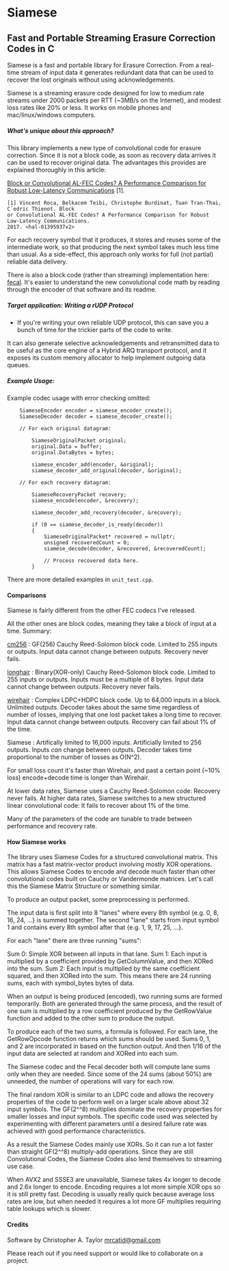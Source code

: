 # Siamese
## Fast and Portable Streaming Erasure Correction Codes in C

Siamese is a fast and portable library for Erasure Correction.
From a real-time stream of input data it generates redundant data that can be used to
recover the lost originals without using acknowledgements.

Siamese is a streaming erasure code designed for low to medium rate streams
under 2000 packets per RTT (~3MB/s on the Internet), and modest loss rates
like 20% or less.  It works on mobile phones and mac/linux/windows computers.


##### What's unique about this approach?

This library implements a new type of convolutional code for erasure correction.
Since it is not a block code, as soon as recovery data arrives it can be used to recover original data.
The advantages this provides are explained thoroughly in this article:

[Block or Convolutional AL-FEC Codes? A Performance
Comparison for Robust Low-Latency Communications](https://hal.inria.fr/hal-01395937v2/document) [1].

~~~
[1] Vincent Roca, Belkacem Teibi, Christophe Burdinat, Tuan Tran-Thai, C´edric Thienot. Block
or Convolutional AL-FEC Codes? A Performance Comparison for Robust Low-Latency Communications.
2017. <hal-01395937v2>
~~~

For each recovery symbol that it produces, it stores and reuses some of the intermediate work, so that producing the next symbol takes much less time than usual.  As a side-effect, this approach only works for full (not partial) reliable data delivery.

There is also a block code (rather than streaming) implementation here: [fecal](https://github.com/catid/fecal).  It's easier to understand the new convolutional code math by reading through the encoder of that software and its readme.


##### Target application: Writing a rUDP Protocol

* If you're writing your own reliable UDP protocol, this can save you a bunch
of time for the trickier parts of the code to write.

It can also generate selective acknowledgements and retransmitted data to be
useful as the core engine of a Hybrid ARQ transport protocol, and it exposes
its custom memory allocator to help implement outgoing data queues.


##### Example Usage:

Example codec usage with error checking omitted:

~~~
    SiameseEncoder encoder = siamese_encoder_create();
    SiameseDecoder decoder = siamese_decoder_create();

	// For each original datagram:
	
		SiameseOriginalPacket original;
		original.Data = buffer;
		original.DataBytes = bytes;

		siamese_encoder_add(encoder, &original);
		siamese_decoder_add_original(decoder, &original);

	// For each recovery datagram:

		SiameseRecoveryPacket recovery;
		siamese_encode(encoder, &recovery);

		siamese_decoder_add_recovery(decoder, &recovery);

		if (0 == siamese_decoder_is_ready(decoder))
		{
			SiameseOriginalPacket* recovered = nullptr;
			unsigned recoveredCount = 0;
			siamese_decode(decoder, &recovered, &recoveredCount);
			
			// Process recovered data here.
		}
~~~
		
There are more detailed examples in `unit_test.cpp`.


#### Comparisons

Siamese is fairly different from the other FEC codecs I've released.

All the other ones are block codes, meaning they take a block of input at a time.  Summary:

[cm256](https://github.com/catid/cm256) : GF(256) Cauchy Reed-Solomon block code.  Limited to 255 inputs or outputs.  Input data cannot change between outputs.  Recovery never fails.

[longhair](https://github.com/catid/longhair) : Binary(XOR-only) Cauchy Reed-Solomon block code.  Limited to 255 inputs or outputs.  Inputs must be a multiple of 8 bytes.  Input data cannot change between outputs.  Recovery never fails.

[wirehair](https://github.com/catid/wirehair) : Complex LDPC+HDPC block code.  Up to 64,000 inputs in a block.  Unlimited outputs.  Decoder takes about the same time regardless of number of losses, implying that one lost packet takes a long time to recover.  Input data cannot change between outputs.  Recovery can fail about 1% of the time.

Siamese : Artifically limited to 16,000 inputs.  Artificially limited to 256 outputs.  Inputs *can* change between outputs.  Decoder takes time proportional to the number of losses as O(N^2).

For small loss count it's faster than Wirehair, and past a certain point (~10% loss) encode+decode time is longer than Wirehair.

At lower data rates, Siamese uses a Cauchy Reed-Solomon code: Recovery never fails.
At higher data rates, Siamese switches to a new structured linear convolutional code: It fails to recover about 1% of the time.

Many of the parameters of the code are tunable to trade between performance and recovery rate.


#### How Siamese works

The library uses Siamese Codes for a structured convolutional matrix. This matrix has a fast matrix-vector product involving mostly XOR operations. This allows Siamese Codes to encode and decode much faster than other convolutional codes built on Cauchy or Vandermonde matrices. Let's call this the Siamese Matrix Structure or something similar.

To produce an output packet, some preprocessing is performed.

The input data is first split into 8 "lanes" where every 8th symbol {e.g. 0, 8, 16, 24, ...} is summed together. The second "lane" starts from input symbol 1 and contains every 8th symbol after that {e.g. 1, 9, 17, 25, ...}.

For each "lane" there are three running "sums":

Sum 0: Simple XOR between all inputs in that lane.
Sum 1: Each input is multiplied by a coefficient provided by GetColumnValue, and then XORed into the sum.
Sum 2: Each input is multiplied by the same coefficient squared, and then XORed into the sum.
This means there are 24 running sums, each with symbol_bytes bytes of data.

When an output is being produced (encoded), two running sums are formed temporarily. Both are generated through the same process, and the result of one sum is multiplied by a row coefficient produced by the GetRowValue function and added to the other sum to produce the output.

To produce each of the two sums, a formula is followed. For each lane, the GetRowOpcode function returns which sums should be used. Sums 0, 1, and 2 are incorporated in based on the function output. And then 1/16 of the input data are selected at random and XORed into each sum.

The Siamese codec and the Fecal decoder both will compute lane sums only when they are needed. Since some of the 24 sums (about 50%) are unneeded, the number of operations will vary for each row.

The final random XOR is similar to an LDPC code and allows the recovery properties of the code to perform well on a larger scale above about 32 input symbols. The GF(2^^8) multiplies dominate the recovery properties for smaller losses and input symbols. The specific code used was selected by experimenting with different parameters until a desired failure rate was achieved with good performance characteristics.

As a result the Siamese Codes mainly use XORs. So it can run a lot faster than straight GF(2^^8) multiply-add operations. Since they are still Convolutional Codes, the Siamese Codes also lend themselves to streaming use case.

When AVX2 and SSSE3 are unavailable, Siamese takes 4x longer to decode and 2.6x longer to encode. Encoding requires a lot more simple XOR ops so it is still pretty fast. Decoding is usually really quick because average loss rates are low, but when needed it requires a lot more GF multiplies requiring table lookups which is slower.


#### Credits

Software by Christopher A. Taylor mrcatid@gmail.com

Please reach out if you need support or would like to collaborate on a project.
